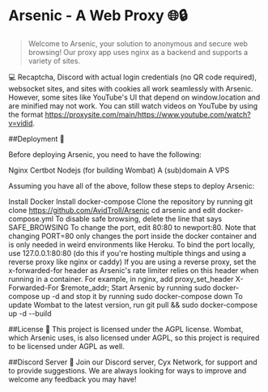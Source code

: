 # Arsenic - A Web Proxy 🌐🔒

> Welcome to Arsenic, your solution to anonymous and secure web browsing! Our proxy app uses nginx as a backend and supports a variety of sites.

💻 Recaptcha, Discord with actual login credentials (no QR code required), websocket sites, and sites with cookies all work seamlessly with Arsenic. However, some sites like YouTube's UI that depend on window.location and are minified may not work. You can still watch videos on YouTube by using the format https://proxysite.com/main/https://www.youtube.com/watch?v=vidid.

##Deployment 🚀

Before deploying Arsenic, you need to have the following:

Nginx
Certbot
Nodejs (for building Wombat)
A (sub)domain
A VPS

Assuming you have all of the above, follow these steps to deploy Arsenic:

Install Docker
Install docker-compose
Clone the repository by running git clone https://github.com/AvidTroll/Arsenic
cd arsenic and edit docker-compose.yml
To disable safe browsing, delete the line that says SAFE_BROWSING
To change the port, edit 80:80 to newport:80. Note that changing PORT=80 only changes the port inside the docker container and is only needed in weird environments like Heroku.
To bind the port locally, use 127.0.0.1:80:80 (do this if you're hosting multiple things and using a reverse proxy like nginx or caddy)
If you are using a reverse proxy, set the x-forwarded-for header as Arsenic's rate limiter relies on this header when running in a container. For example, in nginx, add proxy_set_header X-Forwarded-For $remote_addr;
Start Arsenic by running sudo docker-compose up -d and stop it by running sudo docker-compose down
To update Wombat to the latest version, run git pull && sudo docker-compose up -d --build

##License 📜
This project is licensed under the AGPL license. Wombat, which Arsenic uses, is also licensed under AGPL, so this project is required to be licensed under AGPL as well.

##Discord Server 💬
Join our Discord server, Cyx Network, for support and to provide suggestions. We are always looking for ways to improve and welcome any feedback you may have!
